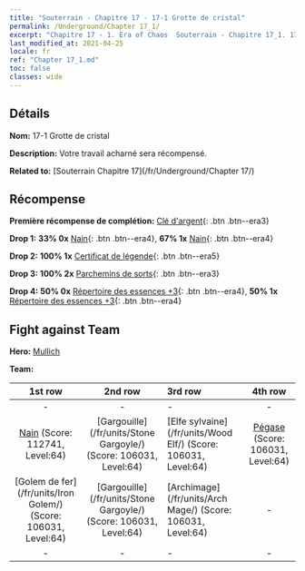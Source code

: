```yaml
---
title: "Souterrain - Chapitre 17 - 17-1 Grotte de cristal"
permalink: /Underground/Chapter 17_1/
excerpt: "Chapitre 17 - 1. Era of Chaos  Souterrain - Chapitre 17_1. 17-1 Grotte de cristal"
last_modified_at: 2021-04-25
locale: fr
ref: "Chapter 17_1.md"
toc: false
classes: wide
---
```


## Détails

 **Nom:** 17-1 Grotte de cristal

 **Description:** Votre travail acharné sera récompensé.

 **Related to:** [Souterrain Chapitre 17](/fr/Underground/Chapter 17/)

## Récompense

 **Première récompense de complétion:** [Clé d'argent](/ItemsFR/con_693/){: .btn .btn--era3}

 **Drop 1:** **33% 0x** [Nain](/ItemsFR/unt_200/){: .btn .btn--era4}, **67% 1x** [Nain](/ItemsFR/unt_200/){: .btn .btn--era4}

 **Drop 2:** **100% 1x** [Certificat de légende](/ItemsFR/mat_67/){: .btn .btn--era5}

 **Drop 3:** **100% 2x** [Parchemins de sorts](/ItemsFR/con_694/){: .btn .btn--era3}

 **Drop 4:** **50% 0x** [Répertoire des essences +3](/ItemsFR/mat_60/){: .btn .btn--era4}, **50% 1x** [Répertoire des essences +3](/ItemsFR/mat_60/){: .btn .btn--era4}


## Fight against Team
 **Hero:** [Mullich](/fr/heroes/Mullich/)

 **Team:**


  | 1st row | 2nd row | 3rd row | 4th row |
  |:----:|:----:|:----|:----:|
  | - | - | - | - |
  | [Nain](/fr/units/Dwarf/) (Score: 112741, Level:64)  | [Gargouille](/fr/units/Stone Gargoyle/) (Score: 106031, Level:64)  | [Elfe sylvaine](/fr/units/Wood Elf/) (Score: 106031, Level:64)  | [Pégase](/fr/units/Pegasus/) (Score: 106031, Level:64)  |
  | [Golem de fer](/fr/units/Iron Golem/) (Score: 106031, Level:64)  | [Gargouille](/fr/units/Stone Gargoyle/) (Score: 106031, Level:64)  | [Archimage](/fr/units/Arch Mage/) (Score: 106031, Level:64)  | - |
  | - | - | - | - |


